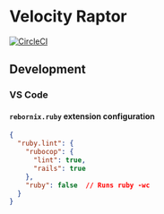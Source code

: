 # Velocity Raptor

[![CircleCI](https://circleci.com/gh/LipGlossary/velocity-raptor/tree/master.svg?style=svg&circle-token=6caf23e491872380bcb2b706723976737288316c)](https://circleci.com/gh/LipGlossary/velocity-raptor/tree/master)

## Development

### VS Code

#### `rebornix.ruby` extension configuration
``` json
{
  "ruby.lint": {
    "rubocop": {
      "lint": true,
      "rails": true
    },
    "ruby": false  // Runs ruby -wc
  }
}
```

